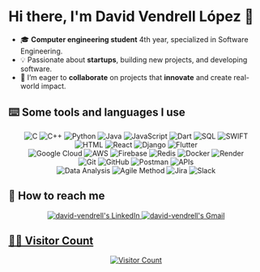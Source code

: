 # Hi there, I'm **David Vendrell López** 👋

- 🎓 **Computer engineering student** 4th year, specialized in Software Engineering.
- 💡 Passionate about **startups**, building new projects, and developing software.
- 🚀 I’m eager to **collaborate** on projects that **innovate** and create real-world impact.


## **⌨️ Some tools and languages I use**
<p align="center">
  <img alt="C" src="https://img.shields.io/badge/c-%2300599C.svg?style=for-the-badge&logo=c&logoColor=white" />
  <img alt="C++" src="https://img.shields.io/badge/c++-%2300599C.svg?style=for-the-badge&logo=c%2B%2B&logoColor=white" />
  <img alt="Python" src="https://img.shields.io/badge/python-3670A0?style=for-the-badge&logo=python&logoColor=ffdd54" />
  <img alt="Java" src="https://img.shields.io/badge/Java-%23ED8B00.svg?style=for-the-badge&logo=java&logoColor=white" />
  <img alt="JavaScript" src="https://img.shields.io/badge/javascript-%23F7DF1E.svg?style=for-the-badge&logo=javascript&logoColor=black" />
  <img alt="Dart" src="https://img.shields.io/badge/Dart-0175C2?style=for-the-badge&logo=dart&logoColor=white" />
  <img alt="SQL" src="https://img.shields.io/badge/SQL-003545?style=for-the-badge&logo=SQL&logoColor=white" />
  <img alt="SWIFT" src="https://img.shields.io/badge/swift-F54A2A?style=for-the-badge&logo=swift&logoColor=white" />
  <br />
  <img alt="HTML" src="https://img.shields.io/badge/HTML-E34F26?style=for-the-badge&logo=html5&logoColor=white" />
  <img alt="React" src="https://img.shields.io/badge/React-61DAFB?style=for-the-badge&logo=react&logoColor=black" />
  <img alt="Django" src="https://img.shields.io/badge/Django-092E20?style=for-the-badge&logo=django&logoColor=white" />
  <img alt="Flutter" src="https://img.shields.io/badge/Flutter-02569B?style=for-the-badge&logo=flutter&logoColor=white" />
  <br />
  <img alt="Google Cloud" src="https://img.shields.io/badge/Google%20Cloud-4285F4?style=for-the-badge&logo=googlecloud&logoColor=white" />
  <img alt="AWS" src="https://img.shields.io/badge/AWS-FF9900.svg?style=for-the-badge&logo=amazonaws&logoColor=white" />
  <img alt="Firebase" src="https://img.shields.io/badge/Firebase-FFCA28?style=for-the-badge&logo=firebase&logoColor=white" />
  <img alt="Redis" src="https://img.shields.io/badge/Redis-DC382D?style=for-the-badge&logo=redis&logoColor=white" />
  <img alt="Docker" src="https://img.shields.io/badge/Docker-2496ED?style=for-the-badge&logo=docker&logoColor=white" />
  <img alt="Render" src="https://img.shields.io/badge/Render-2D2D2D?style=for-the-badge&logo=render&logoColor=white" />
  <br />
  <img alt="Git" src="https://img.shields.io/badge/Git-F05032?style=for-the-badge&logo=git&logoColor=white" />
  <img alt="GitHub" src="https://img.shields.io/badge/GitHub-181717?style=for-the-badge&logo=github&logoColor=white" />
  <img alt="Postman" src="https://img.shields.io/badge/Postman-FF6C37?style=for-the-badge&logo=postman&logoColor=white" />
  <img alt="APIs" src="https://img.shields.io/badge/APIs-000000?style=for-the-badge&logo=api&logoColor=white" />
  <br />
  <img alt="Data Analysis" src="https://img.shields.io/badge/Data%20Analysis-007ACC?style=for-the-badge&logo=microsoft%20excel&logoColor=white" />
  <img alt="Agile Method" src="https://img.shields.io/badge/Agile%20Method-1C1C1C?style=for-the-badge&logo=agile&logoColor=white" />
  <img alt="Jira" src="https://img.shields.io/badge/Jira-0052CC?style=for-the-badge&logo=jira&logoColor=white" />
  <img alt="Slack" src="https://img.shields.io/badge/Slack-4A154B.svg?style=for-the-badge&logo=slack&logoColor=white" />






  

## **📮 How to reach me**
<p align="center">
  </a>
      <a href="https://www.linkedin.com/in/david-vendrell-lópez-9ba841226/">
          <img src="https://img.shields.io/badge/LinkedIn-0A66C2?style=for-the-badge&logo=linkedin&logoColor=white"
              alt="david-vendrell's LinkedIn">

   <a href="mailto:davidvendrell6@gmail.com">
          <img src="https://img.shields.io/badge/-Gmail-EA4335?style=for-the-badge&logo=Gmail&logoColor=white"
              alt="david-vendrell's Gmail">


## **👨‍💻 Visitor Count**
<div align="center">
  
  ![Visitor Count](https://profile-counter.glitch.me/david-vendrell/count.svg)



<!---
david-vendrell/david-vendrell is a ✨ special ✨ repository because its `README.md` (this file) appears on your GitHub profile.
You can click the Preview link to take a look at your changes.

--->
